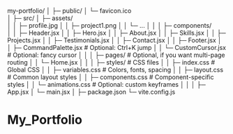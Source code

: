 my-portfolio/
│
├─ public/
│   └─ favicon.ico      
│
├─ src/
│   ├─ assets/             
│   │   ├─ profile.jpg
│   │   ├─ project1.png
│   │   └─ ...
│   │
│   ├─ components/         
│   │   ├─ Header.jsx
│   │   ├─ Hero.jsx
│   │   ├─ About.jsx
│   │   ├─ Skills.jsx
│   │   ├─ Projects.jsx
│   │   ├─ Testimonials.jsx
│   │   ├─ Contact.jsx
│   │   ├─ Footer.jsx
│   │   ├─ CommandPalette.jsx   # Optional: Ctrl+K jump
│   │   └─ CustomCursor.jsx    # Optional: fancy cursor
│   │
│   ├─ pages/              # Optional, if you want multi-page routing
│   │   └─ Home.jsx
│   │
│   ├─ styles/             # CSS files
│   │   ├─ index.css       # Global CSS
│   │   ├─ variables.css   # Colors, fonts, spacing
│   │   ├─ layout.css      # Common layout styles
│   │   ├─ components.css  # Component-specific styles
│   │   └─ animations.css  # Optional: custom keyframes
│   │
│   ├─ App.jsx
│   └─ main.jsx
│
├─ package.json
└─ vite.config.js
# My_Portfolio
